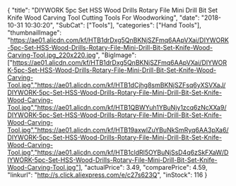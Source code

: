 {
	"title": "DIYWORK 5pc Set HSS Wood Drills Rotary File  Mini Drill Bit Set  Knife Wood Carving Tool Cutting Tools For Woodworking",
	"date": "2018-10-31 10:30:20",
	"SubCat": ["Tools"],
	"categories": ["Hand Tools"],
	"thumbnailImage": "https://ae01.alicdn.com/kf/HTB1drDxg5QnBKNjSZFmq6AApVXai/DIYWORK-5pc-Set-HSS-Wood-Drills-Rotary-File-Mini-Drill-Bit-Set-Knife-Wood-Carving-Tool.jpg_220x220.jpg",
	"BigImage": ["https://ae01.alicdn.com/kf/HTB1drDxg5QnBKNjSZFmq6AApVXai/DIYWORK-5pc-Set-HSS-Wood-Drills-Rotary-File-Mini-Drill-Bit-Set-Knife-Wood-Carving-Tool.jpg","https://ae01.alicdn.com/kf/HTB1dCjhg8smBKNjSZFsq6yXSVXaJ/DIYWORK-5pc-Set-HSS-Wood-Drills-Rotary-File-Mini-Drill-Bit-Set-Knife-Wood-Carving-Tool.jpg","https://ae01.alicdn.com/kf/HTB1QBWYuh1YBuNjy1zcq6zNcXXa9/DIYWORK-5pc-Set-HSS-Wood-Drills-Rotary-File-Mini-Drill-Bit-Set-Knife-Wood-Carving-Tool.jpg","https://ae01.alicdn.com/kf/HTB19axwlZuYBuNkSmRyq6AA3pXa6/DIYWORK-5pc-Set-HSS-Wood-Drills-Rotary-File-Mini-Drill-Bit-Set-Knife-Wood-Carving-Tool.jpg","https://ae01.alicdn.com/kf/HTB1cldRl5OYBuNjSsD4q6zSkFXaW/DIYWORK-5pc-Set-HSS-Wood-Drills-Rotary-File-Mini-Drill-Bit-Set-Knife-Wood-Carving-Tool.jpg"],
	"actualPrice": 3.49,
	"comparePrice": 4.59,
	"linkurl": "http://s.click.aliexpress.com/e/c27s623Q",
	"inStock": 116
}

